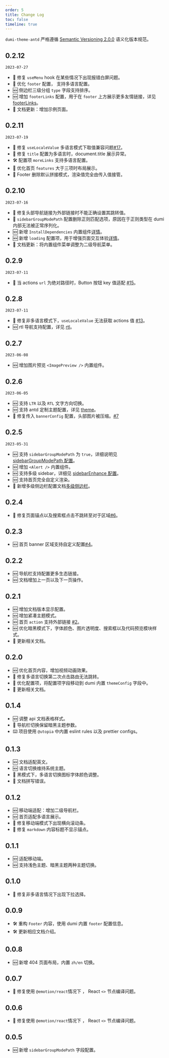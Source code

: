 ```yaml
---
order: 5
title: Change Log
toc: false
timeline: true
---
```


`dumi-theme-antd` 严格遵循 [Semantic Versioning 2.0.0](http://semver.org/lang/zh-CN/) 语义化版本规范。

## 0.2.12

`2023-07-27`

- 🐞 修复 `useMenu` hook 在某些情况下出现报错白屏问题。
- 💄 优化 `footer` 配置， 支持多语言配置。
- 🆕 侧边栏三级分组 `type` 字段支持排序。
- 🆕 增加 `footerLinks` 配置，用于在 `footer` 上方展示更多友情链接，详见 [footerLinks](/config/base#footerlinks)。
- 📃 文档更新：增加示例页面。

## 0.2.11

`2023-07-19`

- 🐞 修复 `useLocaleValue` 多语言模式下取值兼容问题[#17](https://github.com/KuangPF/dumi-theme-antd/issues/17)。
- 🐞 修复 `title` 配置为多语言时，document.title 展示异常。
- 🛠 配置项 `moreLinks` 支持多语言配置。
- 💄 优化首页 `features` 大于三项时布局展示。
- 💄 Footer 删除默认拼接模式，渲染值完全由传入值接管。

## 0.2.10

`2023-07-16`

- 🐞 修复头部导航链接为外部链接时不能正确设置其跳转值。
- 🐞 `sidebarGroupModePath` 配置删除正则匹配选项，原因在于正则类型在 dumi 内部无法被正常序列化。
- 🆕 新增 `InstallDependencies` 内置组件[详情](/guide/builtins-install-dependencies)。
- 🆕 新增 `loading` 配置项，用于增强页面交互体验[详情](/config/base#loading)。
- 📃 文档更新：将内置组件菜单调整为二级导航菜单。

## 0.2.9

`2023-07-11`

- 🐞 当 actions `url` 为绝对路径时，Button 按钮 key 值适配 [#15](https://github.com/KuangPF/dumi-theme-antd/pull/15)。

## 0.2.8

`2023-07-11`

- 🐞 修复非多语言模式下，`useLocaleValue` 无法获取 actions 值 [#13](https://github.com/KuangPF/dumi-theme-antd/pull/13)。
- 🆕 rtl 导航支持配置，详见 [rtl](/config/base-en#rtl)。

## 0.2.7

`2023-06-08`

- 🆕 增加图片预览 `<ImagePreview />` 内置组件。

## 0.2.6

`2023-06-05`

- 🆕 支持 `LTR` 以及 `RTL` 文字方向切换。
- 🆕 支持 antd 定制主题配置，详见 [theme](/config/base-en#theme)。
- 🐞 修复传入 `bannerConfig` 配置，头部图片被压缩。[#7](https://github.com/KuangPF/dumi-theme-antd/issues/7)

## 0.2.5

`2023-05-31`

- 🆕 支持 `sidebarGroupModePath` 为 `true`，详细说明见 [sidebarGroupModePath 配置](/config/base-en#sidebargroupmodepath)。
- 🆕 增加 `<Alert />` 内置组件。
- 🆕 支持多级 sidebar，详细见 [sidebarEnhance 配置](/config/base-en#sidebarenhance)。
- 🆕 支持首页完全自定义渲染。
- 💄 新增多级侧边栏配置文档[多级侧边栏](/config/markdown-en#multi-level-sidebar)。

## 0.2.4

- 🐞 修复页面锚点以及搜索框点击不跳转至对于区域[#6](https://github.com/KuangPF/dumi-theme-antd/issues/6)。

## 0.2.3

- 🆕 首页 banner 区域支持自定义配置[#4](https://github.com/KuangPF/dumi-theme-antd/issues/4)。

## 0.2.2

- 🆕 导航栏支持配置更多生态链接。
- 🆕 文档增加上一页以及下一页操作。

## 0.2.1

- 🆕 增加文档版本显示配置。
- 🆕 增加紧凑主题模式。
- 🆕 首页 `action` 支持外部链接 [#2](https://github.com/KuangPF/dumi-theme-antd/issues/2)。
- 🆕 优化暗黑模式下，字体颜色、图片透明度、搜索框以及代码预览模块样式。
- 💄 更新相关文档。

## 0.2.0

- 🆕 优化首页内容，增加视频动画效果。
- 🐞 修复多语言切换第二次点击路由无法跳转。
- 💄 优化配置项，将配置项字段移动到 dumi 内置 `themeConfig` 字段中。
- 💄 更新相关文档。

## 0.1.4

- 🆕 调整 api 文档表格样式。
- 🐞 导航栏切换保留暗黑主题参数。
- ⌨️ 项目使用 `@utopia` 中内置 eslint rules 以及 prettier configs。

## 0.1.3

- 🆕 文档适配英文。
- 🆕 语言切换维持系统主题。
- 🐞 黑模式下，多语言切换图标字体颜色调整。
- 🐞 文档拼写错误。

## 0.1.2

- 🆕 移动端适配：增加二级导航栏。
- 🆕 首页适配多语言展示。
- 🐞 修复移动端模式下出现横向滚动条。
- 🐞 修复 `markdown` 内容标题不显示锚点。

## 0.1.1

- 🆕 适配移动端。
- 🆕 支持浅色主题、暗黑主题两种主题切换。

## 0.1.0

- 🐞 修复非多语言情况下出现下拉选择。

## 0.0.9

- 🛠 重构 `Footer` 内容，使用 dumi 内置 `footer` 配置信息。
- 🛠 更新相应文档介绍。

## 0.0.8

- 🆕 新增 404 页面布局，内置 `zh/en` 切换。

## 0.0.7

- 🐞 修复使用 `@emotion/react`情况下 ， React `<>` 节点编译问题。

## 0.0.6

- 🐞 修复使用 `@emotion/react`情况下 ， React `<>` 节点编译问题。

## 0.0.5

- 🆕 新增 `sidebarGroupModePath` 字段配置。
